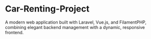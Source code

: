 # Car-Renting-Project
A modern web application built with Laravel, Vue.js, and FilamentPHP, combining elegant backend management with a dynamic, responsive frontend.
